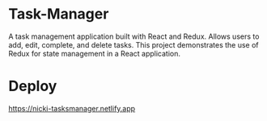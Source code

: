 # Task-Manager
A task management application built with React and Redux. Allows users to add, edit, complete, and delete tasks. This project demonstrates the use of Redux for state management in a React application.

# Deploy
https://nicki-tasksmanager.netlify.app



